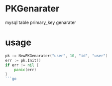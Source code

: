# PKGenarater
mysql table primary_key genarater

# usage
```go
pk := NewPKGenarater("user", 10, "id", "user")
err := pk.Init()
if err != nil {
	panic(err)
}
```go
	
